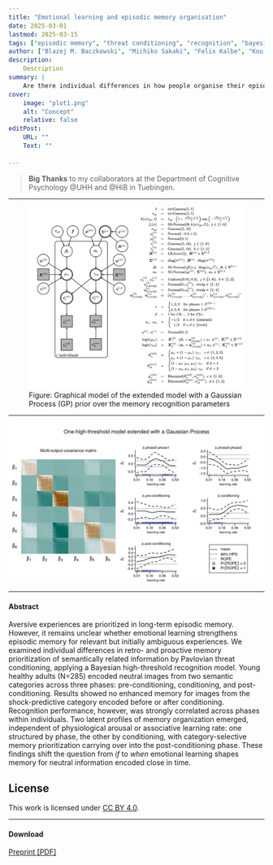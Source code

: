```yaml
---
title: "Emotional learning and episodic memory organisation" 
date: 2025-03-01
lastmod: 2025-03-15
tags: ["episodic memory", "threat conditioning", "recognition", "bayesian coginitive modeling"]
author: ["Blazej M. Baczkowski", "Michiko Sakaki", "Felix Kalbe", "Kou Murayama", "Lars Schwabe"]
description: 
    Description
summary: |
    Are there individual differences in how people organise their episodic memories due to emotional learning? Spoiler: yes, there are 😄
cover:
    image: "plot1.png"
    alt: "Concept"
    relative: false
editPost:
    URL: ""
    Text: ""

---
```


> **Big Thanks** to my collaborators at the Department of Cognitive Psychology @UHH and @HiB in Tuebingen.

---

<figure>
  <img src="gp_mdl.png" alt="Generative Model Diagram">
  <figcaption>Figure: Graphical model of the extended model with a Gaussian Process (GP) prior over the memory recognition parameters</figcaption>
</figure>

---

![](gp.png)

---

#### Abstract

Aversive experiences are prioritized in long-term episodic memory. However, it remains unclear whether emotional learning strengthens episodic memory for relevant but initially ambiguous experiences. We examined individual differences in retro- and proactive memory prioritization of semantically related information by Pavlovian threat conditioning, applying a Bayesian high-threshold recognition model. Young healthy adults (N=285) encoded neutral images from two semantic categories across three phases: pre-conditioning, conditioning, and post-conditioning. Results showed no enhanced memory for images from the shock-predictive category encoded before or after conditioning. Recognition performance, however, was strongly correlated across phases within individuals. Two latent profiles of memory organization emerged, independent of physiological arousal or associative learning rate: one structured by phase, the other by conditioning, with category-selective memory prioritization carrying over into the post-conditioning phase. These findings shift the question from *if* to *when* emotional learning shapes memory for neutral information encoded close in time.



## License 

This work is licensed under [CC BY 4.0](https://creativecommons.org/licenses/by/4.0/?ref=chooser-v1).

---

#### Download 

[Preprint [PDF]](main.pdf)